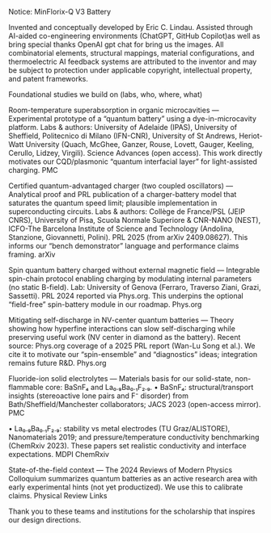 Notice: MinFlorix-Q V3 Battery

Invented and conceptually developed by Eric C. Lindau. Assisted through AI-aided co-engineering environments (ChatGPT, GitHub Copilot)as well as bring special thanks OpenAI gpt chat for bring us the images. All combinatorial elements, structural mappings, material configurations, and thermoelectric AI feedback systems are attributed to the inventor and may be subject to protection under applicable copyright, intellectual property, and patent frameworks.

Foundational studies we build on (labs, who, where, what)

Room-temperature superabsorption in organic microcavities — Experimental prototype of a “quantum battery” using a dye-in-microcavity platform.
Labs & authors: University of Adelaide (IPAS), University of Sheffield, Politecnico di Milano (IFN-CNR), University of St Andrews, Heriot-Watt University (Quach, McGhee, Ganzer, Rouse, Lovett, Gauger, Keeling, Cerullo, Lidzey, Virgili). Science Advances (open access). This work directly motivates our CQD/plasmonic “quantum interfacial layer” for light-assisted charging. 
PMC

Certified quantum-advantaged charger (two coupled oscillators) — Analytical proof and PRL publication of a charger-battery model that saturates the quantum speed limit; plausible implementation in superconducting circuits.
Labs & authors: Collège de France/PSL (JEIP CNRS), University of Pisa, Scuola Normale Superiore & CNR-NANO (NEST), ICFO-The Barcelona Institute of Science and Technology (Andolina, Stanzione, Giovannetti, Polini). PRL 2025 (from arXiv 2409.08627). This informs our “bench demonstrator” language and performance claims framing. 
arXiv

Spin quantum battery charged without external magnetic field — Integrable spin-chain protocol enabling charging by modulating internal parameters (no static B-field).
Lab: University of Genova (Ferraro, Traverso Ziani, Grazi, Sassetti). PRL 2024 reported via Phys.org. This underpins the optional “field-free” spin-battery module in our roadmap. 
Phys.org

Mitigating self-discharge in NV-center quantum batteries — Theory showing how hyperfine interactions can slow self-discharging while preserving useful work (NV center in diamond as the battery).
Recent source: Phys.org coverage of a 2025 PRL report (Wan-Lu Song et al.). We cite it to motivate our “spin-ensemble” and “diagnostics” ideas; integration remains future R&D. 
Phys.org

Fluoride-ion solid electrolytes — Materials basis for our solid-state, non-flammable core: BaSnF₄ and La₀.₉Ba₀.₁F₂.₉.
• BaSnF₄: structural/transport insights (stereoactive lone pairs and F⁻ disorder) from Bath/Sheffield/Manchester collaborators; JACS 2023 (open-access mirror). 
PMC

• La₀.₉Ba₀.₁F₂.₉: stability vs metal electrodes (TU Graz/ALISTORE), Nanomaterials 2019; and pressure/temperature conductivity benchmarking (ChemRxiv 2023). These papers set realistic conductivity and interface expectations. 
MDPI
ChemRxiv

State-of-the-field context — The 2024 Reviews of Modern Physics Colloquium summarizes quantum batteries as an active research area with early experimental hints (not yet productized). We use this to calibrate claims. 
Physical Review Links

Thank you to these teams and institutions for the scholarship that inspires our design directions.
